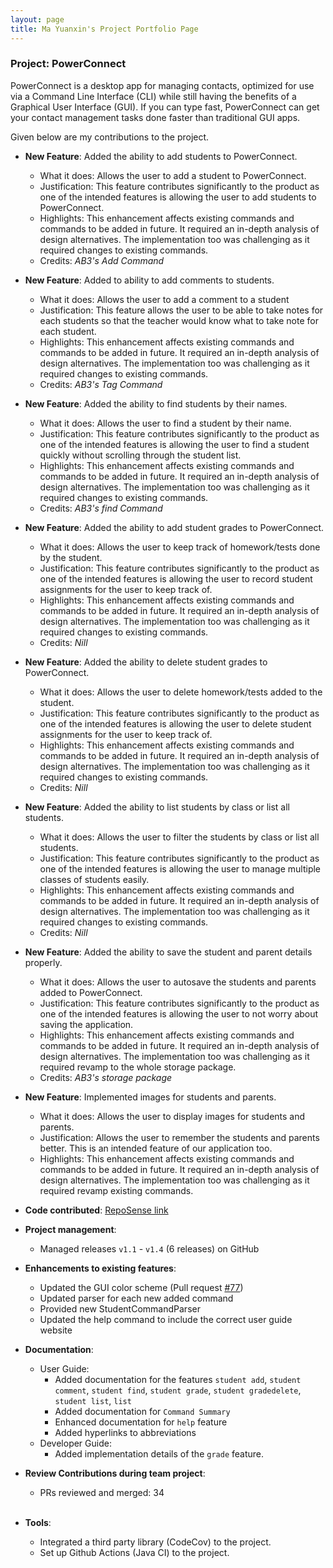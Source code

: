 ```yaml
---
layout: page
title: Ma Yuanxin's Project Portfolio Page
---
```


### Project: PowerConnect

PowerConnect is a desktop app for managing contacts, optimized for use via a Command Line Interface (CLI) while still having the benefits of a Graphical User Interface (GUI). If you can type fast, PowerConnect can get your contact management tasks done faster than traditional GUI apps.

Given below are my contributions to the project.

* **New Feature**: Added the ability to add students to PowerConnect.
  * What it does: Allows the user to add a student to PowerConnect.
  * Justification: This feature contributes significantly to the product as one of the intended features is allowing the user to add students to PowerConnect.
  * Highlights: This enhancement affects existing commands and commands to be added in future. It required an in-depth analysis of design alternatives. The implementation too was challenging as it required changes to existing commands.
  * Credits: *AB3's Add Command*

* **New Feature**: Added to ability to add comments to students. 
  * What it does: Allows the user to add a comment to a student
  * Justification: This feature allows the user to be able to take notes for each students so that the teacher would know what to take note for each student. 
  * Highlights: This enhancement affects existing commands and commands to be added in future. It required an in-depth analysis of design alternatives. The implementation too was challenging as it required changes to existing commands.
  * Credits: *AB3's Tag Command*

* **New Feature**: Added the ability to find students by their names.
  * What it does: Allows the user to find a student by their name.
  * Justification: This feature contributes significantly to the product as one of the intended features is allowing the user to find a student quickly without scrolling through the student list.
  * Highlights: This enhancement affects existing commands and commands to be added in future. It required an in-depth analysis of design alternatives. The implementation too was challenging as it required changes to existing commands.
  * Credits: *AB3's find Command*

* **New Feature**: Added the ability to add student grades to PowerConnect. 
  * What it does: Allows the user to keep track of homework/tests done by the student. 
  * Justification: This feature contributes significantly to the product as one of the intended features is allowing the user to record student assignments for the user to keep track of. 
  * Highlights: This enhancement affects existing commands and commands to be added in future. It required an in-depth analysis of design alternatives. The implementation too was challenging as it required changes to existing commands.
  * Credits: *Nill*

* **New Feature**: Added the ability to delete student grades to PowerConnect.
  * What it does: Allows the user to delete homework/tests added to the student. 
  * Justification: This feature contributes significantly to the product as one of the intended features is allowing the user to delete student assignments for the user to keep track of.
  * Highlights: This enhancement affects existing commands and commands to be added in future. It required an in-depth analysis of design alternatives. The implementation too was challenging as it required changes to existing commands.
  * Credits: *Nill*

* **New Feature**: Added the ability to list students by class or list all students.
  * What it does: Allows the user to filter the students by class or list all students.
  * Justification: This feature contributes significantly to the product as one of the intended features is allowing the user to manage multiple classes of students easily.
  * Highlights: This enhancement affects existing commands and commands to be added in future. It required an in-depth analysis of design alternatives. The implementation too was challenging as it required changes to existing commands.
  * Credits: *Nill*

* **New Feature**: Added the ability to save the student and parent details properly.
  * What it does: Allows the user to autosave the students and parents added to PowerConnect. 
  * Justification: This feature contributes significantly to the product as one of the intended features is allowing the user to not worry about saving the application. 
  * Highlights: This enhancement affects existing commands and commands to be added in future. It required an in-depth analysis of design alternatives. The implementation too was challenging as it required revamp to the whole storage package. 
  * Credits: *AB3's storage package*

* **New Feature**: Implemented images for students and parents.
  * What it does: Allows the user to display images for students and parents. 
  * Justification: Allows the user to remember the students and parents better. This is an intended feature of our application too.
  * Highlights: This enhancement affects existing commands and commands to be added in future. It required an in-depth analysis of design alternatives. The implementation too was challenging as it required revamp existing commands.

* **Code contributed**: [RepoSense link](https://nus-cs2103-ay2223s2.github.io/tp-dashboard/?search=T09-1&sort=groupTitle&sortWithin=title&timeframe=commit&mergegroup=&groupSelect=groupByRepos&breakdown=true&checkedFileTypes=docs~functional-code~test-code~other&since=2023-02-17&tabOpen=true&tabType=zoom&zA=mayuanxin1234&zR=AY2223S2-CS2103T-T09-1%2Ftp%5Bmaster%5D&zACS=261.12&zS=2023-02-17&zFS=T09-1&zU=2023-04-03&zMG=false&zFTF=commit&zFGS=groupByRepos&zFR=false)

* **Project management**:
  * Managed releases `v1.1` - `v1.4` (6 releases) on GitHub

* **Enhancements to existing features**:
  * Updated the GUI color scheme (Pull request [\#77](https://github.com/AY2223S2-CS2103T-T09-1/tp/pull/77))
  * Updated parser for each new added command
  * Provided new StudentCommandParser
  * Updated the help command to include the correct user guide website

* **Documentation**:
  * User Guide:
    * Added documentation for the features `student add`, `student comment`, `student find`, `student grade`, `student gradedelete`, `student list`, `list`
    * Added documentation for `Command Summary` 
    * Enhanced documentation for `help` feature
    * Added hyperlinks to abbreviations
  * Developer Guide:
    * Added implementation details of the `grade` feature.

* **Review Contributions during team project**:
  * PRs reviewed and merged: 34<br><br>

* **Tools**:
  * Integrated a third party library (CodeCov) to the project.
  * Set up Github Actions (Java CI) to the project.

